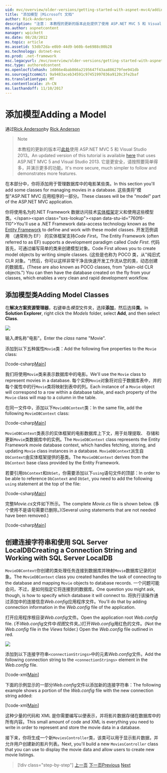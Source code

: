 ```yaml
---
uid: mvc/overview/older-versions/getting-started-with-aspnet-mvc4/adding-a-model
title: "添加模型 |Microsoft 文档"
author: Rick-Anderson
description: "注意： 本教程的更新的版本此处提供了使用 ASP.NET MVC 5 和 Visual Studio 2013。 它是更安全，请按照和演示要简单得多..."
ms.author: aspnetcontent
manager: wpickett
ms.date: 08/28/2012
ms.topic: article
ms.assetid: 53db72da-e0b9-44d9-b60b-6e6988c00b28
ms.technology: dotnet-mvc
ms.prod: .net-framework
msc.legacyurl: /mvc/overview/older-versions/getting-started-with-aspnet-mvc4/adding-a-model
msc.type: authoredcontent
ms.openlocfilehash: 1d066e4bab866a2195647f43aa886279fee941db
ms.sourcegitcommit: 9a9483aceb34591c97451997036a9120c3fe2baf
ms.translationtype: MT
ms.contentlocale: zh-CN
ms.lasthandoff: 11/10/2017
---
```

<a name="adding-a-model"></a><span data-ttu-id="760f6-104">添加模型</span><span class="sxs-lookup"><span data-stu-id="760f6-104">Adding a Model</span></span>
====================
<span data-ttu-id="760f6-105">通过[Rick Anderson](https://github.com/Rick-Anderson)</span><span class="sxs-lookup"><span data-stu-id="760f6-105">by [Rick Anderson](https://github.com/Rick-Anderson)</span></span>

> > [!NOTE]
> > <span data-ttu-id="760f6-106">本教程的更新的版本可[此处](../../getting-started/introduction/getting-started.md)使用 ASP.NET MVC 5 和 Visual Studio 2013。</span><span class="sxs-lookup"><span data-stu-id="760f6-106">An updated version of this tutorial is available [here](../../getting-started/introduction/getting-started.md) that uses ASP.NET MVC 5 and Visual Studio 2013.</span></span> <span data-ttu-id="760f6-107">它是更安全，请按照要简单得多，并演示更多的功能。</span><span class="sxs-lookup"><span data-stu-id="760f6-107">It's more secure, much simpler to follow and demonstrates more features.</span></span>


<span data-ttu-id="760f6-108">在本部分中，你将添加用于管理数据库中的电影某些类。</span><span class="sxs-lookup"><span data-stu-id="760f6-108">In this section you'll add some classes for managing movies in a database.</span></span> <span data-ttu-id="760f6-109">这些类将&quot;模型&quot;ASP.NET MVC 应用程序的一部分。</span><span class="sxs-lookup"><span data-stu-id="760f6-109">These classes will be the &quot;model&quot; part of the ASP.NET MVC application.</span></span>

<span data-ttu-id="760f6-110">你将使用名为的.NET Framework 数据访问技术[实体框架](https://msdn.microsoft.com/en-us/library/bb399572(VS.110).aspx)定义和使用这些模型类。</span><span class="sxs-lookup"><span data-stu-id="760f6-110">You'll use a .NET Framework data-access technology known as the [Entity Framework](https://msdn.microsoft.com/en-us/library/bb399572(VS.110).aspx) to define and work with these model classes.</span></span> <span data-ttu-id="760f6-111">开发范例调用 （通常称为 EF） 的实体框架支持*Code First*。</span><span class="sxs-lookup"><span data-stu-id="760f6-111">The Entity Framework (often referred to as EF) supports a development paradigm called *Code First*.</span></span> <span data-ttu-id="760f6-112">代码首先，可通过编写简单的类来创建模型对象。</span><span class="sxs-lookup"><span data-stu-id="760f6-112">Code First allows you to create model objects by writing simple classes.</span></span> <span data-ttu-id="760f6-113">(这些是也称为 POCO 类，从&quot;纯旧式 CLR 对象。&quot;)然后，你可以这样非常干净且快速开发工作流从您的类，动态创建的数据库。</span><span class="sxs-lookup"><span data-stu-id="760f6-113">(These are also known as POCO classes, from &quot;plain-old CLR objects.&quot;) You can then have the database created on the fly from your classes, which enables a very clean and rapid development workflow.</span></span>

## <a name="adding-model-classes"></a><span data-ttu-id="760f6-114">添加模型类</span><span class="sxs-lookup"><span data-stu-id="760f6-114">Adding Model Classes</span></span>

<span data-ttu-id="760f6-115">在**解决方案资源管理器**，右键单击*模型*文件夹，选择**添加**，然后选择**类**。</span><span class="sxs-lookup"><span data-stu-id="760f6-115">In **Solution Explorer**, right click the *Models* folder, select **Add**, and then select **Class**.</span></span>

![](adding-a-model/_static/image1.png)

<span data-ttu-id="760f6-116">输入*类*名称&quot;电影&quot;。</span><span class="sxs-lookup"><span data-stu-id="760f6-116">Enter the *class* name &quot;Movie&quot;.</span></span>

<span data-ttu-id="760f6-117">添加到以下五种属性`Movie`类：</span><span class="sxs-lookup"><span data-stu-id="760f6-117">Add the following five properties to the `Movie` class:</span></span>

[!code-csharp[Main](adding-a-model/samples/sample1.cs)]

<span data-ttu-id="760f6-118">我们将使用`Movie`类来表示数据库中的电影。</span><span class="sxs-lookup"><span data-stu-id="760f6-118">We'll use the `Movie` class to represent movies in a database.</span></span> <span data-ttu-id="760f6-119">每个实例`Movie`对象将对应于数据库表中，并的每个属性中的行`Movie`类将映射到表中的列。</span><span class="sxs-lookup"><span data-stu-id="760f6-119">Each instance of a `Movie` object will correspond to a row within a database table, and each property of the `Movie` class will map to a column in the table.</span></span>

<span data-ttu-id="760f6-120">在同一文件中，添加以下`MovieDBContext`类：</span><span class="sxs-lookup"><span data-stu-id="760f6-120">In the same file, add the following `MovieDBContext` class:</span></span>

[!code-csharp[Main](adding-a-model/samples/sample2.cs)]

<span data-ttu-id="760f6-121">`MovieDBContext`类表示的实体框架的电影数据库上下文，用于处理提取、 存储和更新`Movie`类数据库中的实例。</span><span class="sxs-lookup"><span data-stu-id="760f6-121">The `MovieDBContext` class represents the Entity Framework movie database context, which handles fetching, storing, and updating `Movie` class instances in a database.</span></span> <span data-ttu-id="760f6-122">`MovieDBContext`派生自`DbContext`由实体框架提供的基类。</span><span class="sxs-lookup"><span data-stu-id="760f6-122">The `MovieDBContext` derives from the `DbContext` base class provided by the Entity Framework.</span></span>

<span data-ttu-id="760f6-123">若要引用`DbContext`和`DbSet`，你需要添加以下`using`语句文件的顶部：</span><span class="sxs-lookup"><span data-stu-id="760f6-123">In order to be able to reference `DbContext` and `DbSet`, you need to add the following `using` statement at the top of the file:</span></span>

[!code-csharp[Main](adding-a-model/samples/sample3.cs)]

<span data-ttu-id="760f6-124">完整*Movie.cs*文件如下所示。</span><span class="sxs-lookup"><span data-stu-id="760f6-124">The complete *Movie.cs* file is shown below.</span></span> <span data-ttu-id="760f6-125">(多个使用不是语句需要已删除。)</span><span class="sxs-lookup"><span data-stu-id="760f6-125">(Several using statements that are not needed have been removed.)</span></span>

[!code-csharp[Main](adding-a-model/samples/sample4.cs)]

## <a name="creating-a-connection-string-and-working-with-sql-server-localdb"></a><span data-ttu-id="760f6-126">创建连接字符串和使用 SQL Server LocalDB</span><span class="sxs-lookup"><span data-stu-id="760f6-126">Creating a Connection String and Working with SQL Server LocalDB</span></span>

<span data-ttu-id="760f6-127">`MovieDBContext`你创建的类处理任务连接到数据库并映射`Movie`数据库记录的对象。</span><span class="sxs-lookup"><span data-stu-id="760f6-127">The `MovieDBContext` class you created handles the task of connecting to the database and mapping `Movie` objects to database records.</span></span> <span data-ttu-id="760f6-128">一个问题可能会问，不过，是如何指定它将连接到的数据库。</span><span class="sxs-lookup"><span data-stu-id="760f6-128">One question you might ask, though, is how to specify which database it will connect to.</span></span> <span data-ttu-id="760f6-129">将执行该操作通过添加中的连接信息*Web.config*应用程序文件。</span><span class="sxs-lookup"><span data-stu-id="760f6-129">You'll do that by adding connection information in the *Web.config* file of the application.</span></span>

<span data-ttu-id="760f6-130">打开应用程序根目录*Web.config*文件。</span><span class="sxs-lookup"><span data-stu-id="760f6-130">Open the application root *Web.config* file.</span></span> <span data-ttu-id="760f6-131">(不*Web.config*文件中*视图*文件夹。)打开*Web.config*用红色的文件。</span><span class="sxs-lookup"><span data-stu-id="760f6-131">(Not the *Web.config* file in the *Views* folder.) Open the *Web.config* file outlined in red.</span></span>

![](adding-a-model/_static/image2.png)

<span data-ttu-id="760f6-132">添加到以下连接字符串`<connectionStrings>`中的元素*Web.config*文件。</span><span class="sxs-lookup"><span data-stu-id="760f6-132">Add the following connection string to the `<connectionStrings>` element in the *Web.config* file.</span></span>

[!code-xml[Main](adding-a-model/samples/sample5.xml)]

<span data-ttu-id="760f6-133">下面的示例显示的一部分*Web.config*文件以添加新的连接字符串：</span><span class="sxs-lookup"><span data-stu-id="760f6-133">The following example shows a portion of the *Web.config* file with the new connection string added:</span></span>

[!code-xml[Main](adding-a-model/samples/sample6.xml?highlight=6-9)]

<span data-ttu-id="760f6-134">这种少量的代码和 XML 是你需要编写以便表示，并将影片数据存储在数据库中的所有内容。</span><span class="sxs-lookup"><span data-stu-id="760f6-134">This small amount of code and XML is everything you need to write in order to represent and store the movie data in a database.</span></span>

<span data-ttu-id="760f6-135">接下来，你将生成一个新`MoviesController`类，该类可以用于显示影片数据，并允许用户创建新的影片列表。</span><span class="sxs-lookup"><span data-stu-id="760f6-135">Next, you'll build a new `MoviesController` class that you can use to display the movie data and allow users to create new movie listings.</span></span>

>[!div class="step-by-step"]
<span data-ttu-id="760f6-136">[上一页](adding-a-view.md)
[下一页](accessing-your-models-data-from-a-controller.md)</span><span class="sxs-lookup"><span data-stu-id="760f6-136">[Previous](adding-a-view.md)
[Next](accessing-your-models-data-from-a-controller.md)</span></span>
